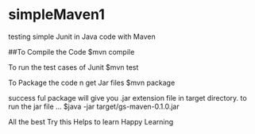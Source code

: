 # simpleMaven1
testing simple Junit in Java code with Maven

##To Compile the Code $mvn compile

To run the test cases of Junit
$mvn test

To Package the code n get Jar files
$mvn package

success ful package will give you .jar extension file in target directory. to run the jar file ...
$java -jar target/gs-maven-0.1.0.jar

All the best
Try this
Helps to learn
Happy Learning
